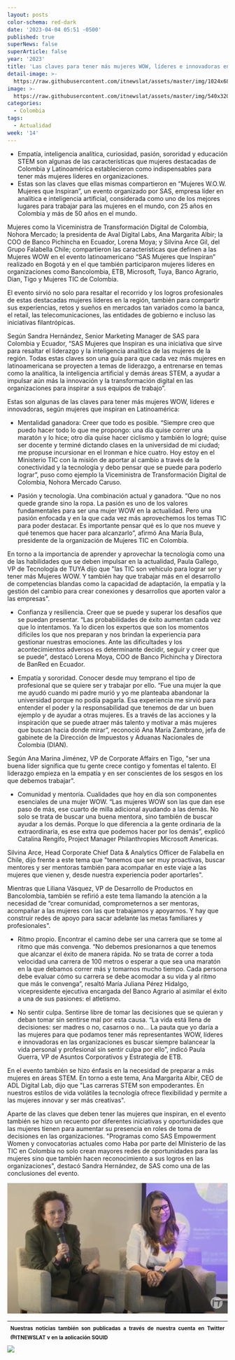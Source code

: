 ```yaml
---
layout: posts
color-schema: red-dark
date: '2023-04-04 05:51 -0500'
published: true
superNews: false
superArticle: false
year: '2023'
title: 'Las claves para tener más mujeres WOW, líderes e innovadoras en Latinoamérica'
detail-image: >-
  https://raw.githubusercontent.com/itnewslat/assets/master/img/1024x680/Mujeres-WOW-SAS-g.jpg
image: >-
  https://raw.githubusercontent.com/itnewslat/assets/master/img/540x320/Mujeres-WOW-SAS-p.jpg
categories:
  - Colombia
tags:
  - Actualidad
week: '14'
---
```

- Empatía, inteligencia analítica, curiosidad, pasión, sororidad y educación STEM son algunas de las características que mujeres destacadas de Colombia y Latinoamérica establecieron como indispensables para tener más mujeres líderes en organizaciones. 
- Estas son las claves que ellas mismas compartieron en “Mujeres W.O.W. Mujeres que Inspiran”, un evento organizado por SAS, empresa líder en analítica e inteligencia artificial, considerada como uno de los mejores lugares para trabajar para las mujeres en el mundo, con 25 años en Colombia y más de 50 años en el mundo.

Mujeres como la Viceministra de Transformación Digital de Colombia, Nohora Mercado; la presidenta de Aval Digital Labs, Ana Margarita Albir; la COO de Banco Pichincha en Ecuador, Lorena Moya; y Silvina Arce Gil, del Grupo Falabella Chile; compartieron las características que definen a las Mujeres WOW en el evento latinoamericano “SAS Mujeres que Inspiran” realizado en Bogotá y en el que también participaron mujeres líderes en organizaciones como Bancolombia, ETB, Microsoft, Tuya, Banco Agrario, Dian, Tigo y Mujeres TIC de Colombia.

El evento sirvió no solo para resaltar el recorrido y los logros profesionales de estas destacadas mujeres líderes en la región, también para compartir sus experiencias, retos y sueños en mercados tan variados como la banca, el retail,  las telecomunicaciones, las entidades de gobierno e incluso las iniciativas filantrópicas. 

Según Sandra Hernández, Senior Marketing Manager de SAS para Colombia y Ecuador, “SAS Mujeres que Inspiran es una iniciativa que sirve para resaltar el liderazgo y la inteligencia analítica de las mujeres de la región. Todas estas claves son una guía para que cada vez más mujeres en latinoamericana se proyecten a temas de liderazgo, a entrenarse en temas como la analítica, la inteligencia artificial y demás áreas STEM, a ayudar a impulsar aún más la innovación y la transformación digital en las organizaciones para inspirar a sus equipos de trabajo”. 

Estas son algunas de las claves para tener más mujeres WOW, líderes e innovadoras, según mujeres que inspiran en Latinoamérica: 

-	Mentalidad ganadora: Creer que todo es posible. “Siempre creo que puedo hacer todo lo que me propongo: una día quise correr una maratón y lo hice; otro día quise hacer ciclismo y también lo logré; quise ser docente y terminé dictando clases en la universidad de mi ciudad; me propuse incursionar en el Ironman e hice cuatro. Hoy estoy en el Ministerio TIC con la misión de aportar al cambio a través de la conectividad y la tecnología y debo pensar que se puede para poderlo lograr”, puso como ejemplo la Viceministra de Transformación Digital de Colombia, Nohora Mercado Caruso.

-	Pasión y tecnología. Una combinación actual y ganadora. “Que no nos quede grande sino la ropa. La pasión es uno de los valores fundamentales para ser una mujer WOW en la actualidad. Pero una pasión enfocada y en la que cada vez más aprovechemos los temas TIC para poder destacar. Es importante pensar qué es lo que nos mueve y qué tenemos que hacer para alcanzarlo”, afirmó Ana María Bula, presidente de la organización de Mujeres TIC en Colombia.

En torno a la importancia de aprender y aprovechar la tecnología como una de las habilidades que se deben impulsar en la actualidad, Paula Gallego, VP de Tecnología de TUYA dijo que "las TIC son vehículo para lograr ser y tener más Mujeres WOW. Y también hay que trabajar más en el desarrollo de competencias blandas como la capacidad de adaptación, la empatía y la gestión del cambio para crear conexiones y desarrollos que aporten valor a las empresas". 

-	Confianza y resiliencia. Creer que se puede y superar los desafíos que se puedan presentar. “Las probabilidades de éxito aumentan cada vez que lo intentamos. Ya lo dicen los expertos que son los momentos difíciles los que nos preparan y nos brindan la experiencia para gestionar nuestras emociones. Ante las dificultades y los acontecimientos adversos es determinante decidir, seguir y creer que se puede”, destacó Lorena Moya, COO de Banco Pichincha y Directora de BanRed en Ecuador. 

-	Empatía y sororidad. Conocer desde muy temprano el tipo de profesional que se quiere ser y trabajar por ello. “Fue una mujer la que me ayudó cuando mi padre murió y yo me planteaba abandonar la universidad porque no podía pagarla. Esa experiencia me sirvió para entender el poder y la responsabilidad que tenemos de dar un buen ejemplo y de ayudar a otras mujeres. Es a través de las acciones y la inspiración que se puede atraer más talento y motivar a más mujeres que buscan hacia donde mirar”, reconoció Ana María Zambrano, jefa de gabinete de la Dirección de Impuestos y Aduanas Nacionales de Colombia (DIAN).

Según Ana Marina Jiménez, VP de Corporate Affairs en Tigo, "ser una buena líder significa que tu gente crece contigo y fomentas el talento. El liderazgo empieza en la empatía y en ser conscientes de los sesgos en los que debemos trabajar". 

-	Comunidad y mentoría. Cualidades que hoy en día son componentes esenciales de una mujer WOW.  “Las mujeres WOW son las que dan ese paso de más, ese cuarto de milla adicional ayudando a las demás. No solo se trata de buscar una buena mentora, sino también de buscar ayudar a los demás. Porque lo que diferencia a la gente ordinaria de la extraordinaria, es ese extra que podemos hacer por los demás”, explicó Catalina Rengifo, Project Manager Philanthropies Microsoft Americas. 

Silvina Arce, Head Corporate Chief Data & Analytics Officer de Falabella en Chile, dijo frente a este tema que "tenemos que ser muy proactivas, buscar mentores y ser mentoras también para acompañar en este viaje a las mujeres que vienen y, desde nuestra experiencia poder aportarles".

Mientras que Liliana Vásquez, VP de Desarrollo de Productos en Bancolombia, también se refirió a este tema llamando la atención a la necesidad de “crear comunidad, comprometernos a ser mentoras, acompañar a las mujeres con las que trabajamos y apoyarnos. Y hay que construir redes de apoyo para sacar adelante las metas familiares y profesionales".

-	Ritmo propio. Encontrar el camino debe ser una carrera que se tome al ritmo que más convenga. “No debemos presionarnos a que tenemos que alcanzar el éxito de manera rápida. No se trata de correr a toda velocidad una carrera de 100 metros o esperar a que sea una maratón en la que debamos correr más y tomarnos mucho tiempo. Cada persona debe evaluar cómo su carrera se debe acomodar a su vida y al ritmo que más le convenga”, resaltó María Juliana Pérez Hidalgo, vicepresidente ejecutiva encargada del Banco Agrario al asimilar el éxito a una de sus pasiones: el atletismo.

-	No sentir culpa. Sentirse libre de tomar las decisiones que se quieran y deban tomar sin sentirse mal por esta causa. “La vida está llena de decisiones: ser madres o no, casarnos o no… La pauta que yo daría a las mujeres para que podamos tener más representantes WOW, líderes e innovadoras en las organizaciones es buscar siempre balancear la vida personal y profesional sin sentir culpa por ello”, indicó Paula Guerra, VP de Asuntos Corporativos y Estrategia de ETB.

En el evento también se hizo énfasis en la necesidad de preparar a más mujeres en áreas STEM. En torno a este tema, Ana Margarita Albir, CEO de ADL Digital Lab, dijo que "Las carreras STEM son empoderantes. En nuestros estilos de vida volátiles la tecnología ofrece flexibilidad y permite a las mujeres innovar y ser más creativas".

Aparte de las claves que deben tener las mujeres que inspiran, en el evento también se hizo un recuento por diferentes iniciativas y oportunidades que las mujeres tienen para aumentar su presencia en roles de toma de decisiones en las organizaciones. "Programas como SAS Empowerment Women y convocatorias actuales como Haba por parte del MInisterio de las TIC en Colombia no solo crean mayores redes de oportunidades para las mujeres sino que también hacen reconocimiento a sus logros en las organizaciones", destacó Sandra Hernández, de SAS como una de las conclusiones del evento.

![](https://raw.githubusercontent.com/itnewslat/assets/master/img/540x320/Mujeres-WOW-SAS-p.jpg)

<table style="height: 42px;" width="569">
<tbody>
<tr>
<td style="text-align: justify;"><sub><strong>Nuestras noticias también son publicadas a través de nuestra cuenta en Twitter <a href="https://twitter.com/itnewslat?lang=es">@ITNEWSLAT</a> y en la aplicación <a href="https://squidapp.co/en/">SQUID</a></strong></sub></td>
</tr>
</tbody>
</table>
<img src="https://tracker.metricool.com/c3po.jpg?hash=56f88a41e39ab42c063cc51676587a04"/>